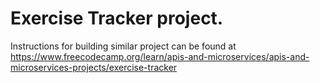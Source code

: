 # Exercise Tracker project.

Instructions for building similar project can be found at https://www.freecodecamp.org/learn/apis-and-microservices/apis-and-microservices-projects/exercise-tracker
